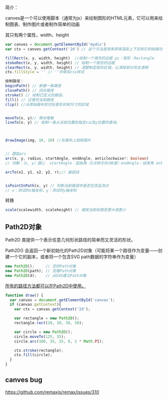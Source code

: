 简介：

canves是一个可以使用脚本（通常为js）来绘制图形的HTML元素，它可以用来绘制图表、制作图片或者制作简单的动画

其只有两个属性，width、height

```ts
var canves = document.getElementById('mydiv')
var ctx = canves.getContext('2d') // 这个方法是用来获得渲染上下文和它的绘画功能

fillRect(x, y, width, height)  //绘制一个填充的边框 ps：矩形：Rectangle
stokeRect(x, y, width, height) // 绘制一个矩形的边框
clearRect(x, y, width, height) // 清楚制定矩形区域，让清除部分完全透明
ctx.fillStyle = '' // ''中填写css样式

绘制路径：
beginPath() // 新建一条路径
closePath() // 闭合路径
stroke() // 绘制已定义的路径。
fill() // 过填充当前路径
clip() //从原始画布剪切任意形状和尺寸的区域


moveTo(x, y)// 移动笔触
lineTo(x, y) // 绘制一条从当前位置到指定x以及y位置的直线。



drawImage(img, 10, 10) //在画布上绘制图片


// 圆弧arc
arc(x, y, radius, startAngle, endAngle, anticlockwise?: boolean)
// 详解：（x, y）圆心  startAngle：起始角（3点钟方向为0度）endAngle：结束角 anticlockwise: 规定是顺时针绘图还是逆时针绘图（true 为逆时针，false为顺时针）

arcTo(x1, y1, x2, y2, r);// 画弧线


isPointInPath(x, y) // 判断当前路径中是否包含监测点
// x：测试的x轴坐标，y：测试的y轴坐标


```

转换

```typescript
scale(scalewidth, scaleheight) // 缩放当前绘图至更大或更小 
```



## Path2D对象

Path2D 类提供一个表示任意几何形状路径的简单而又灵活的形状。

Path2D() 会返回一个新初始化的Path2D对象（可能将某一个路径作为变量——创建一个它的副本，或者将一个包含SVG path数据的字符串作为变量）

```ts
new Path2D();     // 空的Path对象
new Path2D(path); // 克隆Path对象
new Path2D(d);    // 从SVG建立Path对象
```

[所有的路径方法都可以在Path2D中使用。]()

```ts
function draw() {
  var canvas = document.getElementById('canvas');
  if (canvas.getContext){
    var ctx = canvas.getContext('2d');

    var rectangle = new Path2D();
    rectangle.rect(10, 10, 50, 50);

    var circle = new Path2D();
    circle.moveTo(125, 35);
    circle.arc(100, 35, 25, 0, 2 * Math.PI);

    ctx.stroke(rectangle);
    ctx.fill(circle);
  }
}
```









## canves bug

https://github.com/remaxjs/remax/issues/310